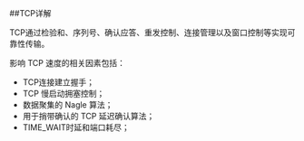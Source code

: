 ##TCP详解

TCP通过检验和、序列号、确认应答、重发控制、连接管理以及窗口控制等实现可靠性传输。

影响 TCP 速度的相关因素包括：	

* TCP连接建立握手；
* TCP 慢启动拥塞控制；
* 数据聚集的 Nagle 算法；
* 用于捎带确认的 TCP 延迟确认算法；
* TIME_WAIT时延和端口耗尽；